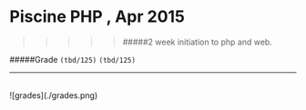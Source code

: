 # Piscine PHP , Apr 2015
>>>>> #####2 week initiation to php and web.

#####Grade ``(tbd/125)`` ``(tbd/125)``
--------  -----------------------

<br>
![grades](./grades.png)
 
<br><br><br><br><br><br><br><br>
